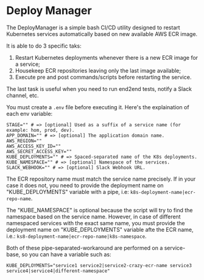 # Deploy Manager

The DeployManager is a simple bash CI/CD utility designed to restart Kubernetes services automatically based on new available AWS ECR image.

It is able to do 3 specific taks:

1. Restart Kubernetes deployments whenever there is a new ECR image for a service;
2. Housekeep ECR repositories leaving only the last image available;
3. Execute pre and post commands/scripts before restarting the service.

The last task is useful when you need to run end2end tests, notify a Slack channel, etc.

You must create a `.env` file before executing it. Here's the explaination of each env variable:

```
STAGE="" # => [optional] Used as a suffix of a service name (for example: hom, prod, dev).
APP_DOMAIN="" # => [optional] The application domain name.
AWS_REGION=""
AWS_ACCESS_KEY_ID=""
AWS_SECRET_ACCESS_KEY=""
KUBE_DEPLOYMENTS="" # => Spaced-separated name of the K8s deployments.
KUBE_NAMESPACE="" # => [optional] Namespace of the services.
SLACK_WEBHOOK="" # => [optional] Slack Webhook URL.
```

The ECR repository name must match the service name precisely. If in your case it does not, you need to provide the deployment name on "KUBE_DEPLOYMENTS" variable with a pipe, i.e: `k8s-deployment-name|ecr-repo-name`.

The "KUBE_NAMESPACE" is optional because the script will try to find the namespace based on the service name. However, in case of different namespaced services with the exact same name, you must provide the deployment name on "KUBE_DEPLOYMENTS" variable afte the ECR name, i.e.: `ks8-deployment-name|ecr-repo-name|k8s-namespace`.

Both of these pipe-separated-workaround are performed on a service-base, so you can have a variable such as:

```
KUBE_DEPLOYMENTS="service1 service2|service2-crazy-ecr-name service3 service4|service4|different-namespace"
```
